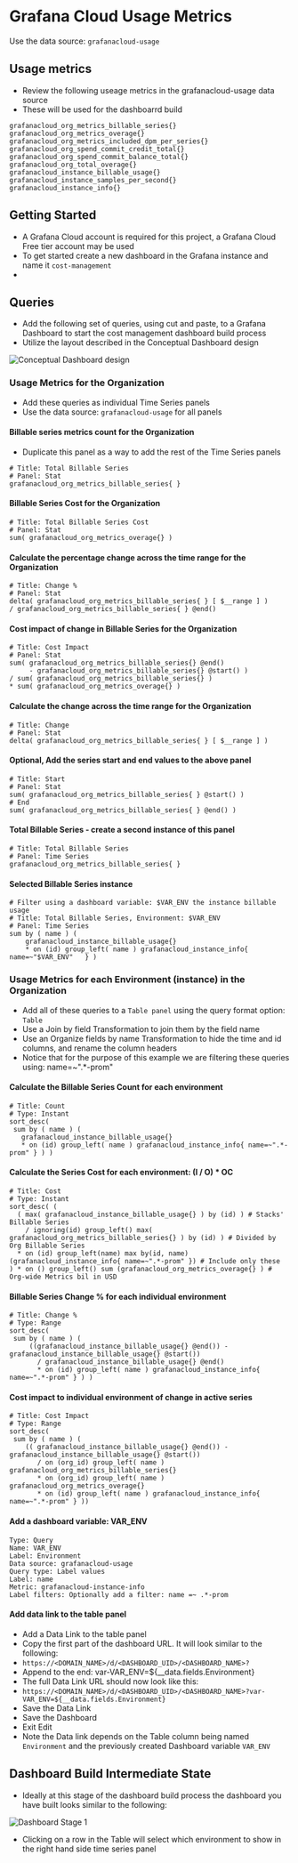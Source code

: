  # Grafana Cloud Usage Metrics

 Use the data source: `grafanacloud-usage`
 

## Usage metrics
- Review the following useage metrics in the grafanacloud-usage data source 
- These will be used for the dashboarrd build
```
grafanacloud_org_metrics_billable_series{}
grafanacloud_org_metrics_overage{} 
grafanacloud_org_metrics_included_dpm_per_series{}
grafanacloud_org_spend_commit_credit_total{}
grafanacloud_org_spend_commit_balance_total{} 
grafanacloud_org_total_overage{} 
grafanacloud_instance_billable_usage{}
grafanacloud_instance_samples_per_second{}
grafanacloud_instance_info{}
```

## Getting Started
- A Grafana Cloud account is required for this project, a Grafana Cloud Free tier account may be used
- To get started create a new dashboard in the Grafana instance and name it `cost-management`
- 

## Queries

- Add the following set of queries, using cut and paste, to a Grafana Dashboard to start the cost management dashboard build process
- Utilize the layout described in the Conceptual Dashboard design

![Conceptual Dashboard design](https://github.com/grafana/grafana-by-example/blob/main/cost-management/conceptual-dashboard-design.png)

### Usage Metrics for the Organization
- Add these queries as individual Time Series panels
- Use the data source: `grafanacloud-usage` for all panels

#### Billable series metrics count for the Organization
- Duplicate this panel as a way to add the rest of the Time Series panels
```
# Title: Total Billable Series
# Panel: Stat
grafanacloud_org_metrics_billable_series{ }
```

#### Billable Series Cost for the Organization
```
# Title: Total Billable Series Cost
# Panel: Stat
sum( grafanacloud_org_metrics_overage{} )
```

#### Calculate the percentage change across the time range for the Organization
```
# Title: Change %
# Panel: Stat
delta( grafanacloud_org_metrics_billable_series{ } [ $__range ] )
/ grafanacloud_org_metrics_billable_series{ } @end()
```

#### Cost impact of change in Billable Series for the Organization
```
# Title: Cost Impact
# Panel: Stat
sum( grafanacloud_org_metrics_billable_series{} @end() 
     - grafanacloud_org_metrics_billable_series{} @start() )
/ sum( grafanacloud_org_metrics_billable_series{} )
* sum( grafanacloud_org_metrics_overage{} )
```

#### Calculate the change across the time range for the Organization
```
# Title: Change
# Panel: Stat
delta( grafanacloud_org_metrics_billable_series{ } [ $__range ] )
```

#### Optional, Add the series start and end values to the above panel
```
# Title: Start
# Panel: Stat
sum( grafanacloud_org_metrics_billable_series{ } @start() )
# End
sum( grafanacloud_org_metrics_billable_series{ } @end() )
```

#### Total Billable Series - create a second instance of this panel
```
# Title: Total Billable Series
# Panel: Time Series
grafanacloud_org_metrics_billable_series{ }
```

#### Selected Billable Series instance
```
# Filter using a dashboard variable: $VAR_ENV the instance billable usage
# Title: Total Billable Series, Environment: $VAR_ENV
# Panel: Time Series
sum by ( name ) (
    grafanacloud_instance_billable_usage{}
    * on (id) group_left( name ) grafanacloud_instance_info{ name=~"$VAR_ENV"   } )
```


### Usage Metrics for each Environment (instance) in the Organization
- Add all of these queries to a `Table panel` using the query format option: `Table`
- Use a Join by field Transformation to join them by the field name
- Use an Organize fields by name Transformation to hide the time and id columns, and rename the column headers
- Notice that for the purpose of this example we are filtering these queries using: name=~".*-prom" 

#### Calculate the Billable Series Count for each environment
```
# Title: Count
# Type: Instant
sort_desc(
 sum by ( name ) (
   grafanacloud_instance_billable_usage{}
   * on (id) group_left( name ) grafanacloud_instance_info{ name=~".*-prom" } ) )
 ```
#### Calculate the Series Cost for each environment: (I / O) * OC
```
# Title: Cost
# Type: Instant
sort_desc( ( 
  ( max( grafanacloud_instance_billable_usage{} ) by (id) ) # Stacks' Billable Series
    / ignoring(id) group_left() max( grafanacloud_org_metrics_billable_series{} ) by (id) ) # Divided by Org Billable Series
  * on (id) group_left(name) max by(id, name) (grafanacloud_instance_info{ name=~".*-prom" }) # Include only these
) * on () group_left() sum (grafanacloud_org_metrics_overage{} ) # Org-wide Metrics bil in USD
```

#### Billable Series Change % for each individual environment
```
# Title: Change %
# Type: Range
sort_desc(
 sum by ( name ) (
     ((grafanacloud_instance_billable_usage{} @end()) - grafanacloud_instance_billable_usage{} @start())
       / grafanacloud_instance_billable_usage{} @end()
       * on (id) group_left( name ) grafanacloud_instance_info{ name=~".*-prom" } ) )
```

#### Cost impact to individual environment of change in active series
```
# Title: Cost Impact
# Type: Range
sort_desc(
 sum by ( name ) (
    (( grafanacloud_instance_billable_usage{} @end()) - grafanacloud_instance_billable_usage{} @start())
       / on (org_id) group_left( name ) grafanacloud_org_metrics_billable_series{}
       * on (org_id) group_left( name ) grafanacloud_org_metrics_overage{}
       * on (id) group_left( name ) grafanacloud_instance_info{ name=~".*-prom" } ))
```

#### Add a dashboard variable: VAR_ENV
```
Type: Query
Name: VAR_ENV
Label: Environment
Data source: grafanacloud-usage
Query type: Label values
Label: name
Metric: grafanacloud-instance-info
Label filters: Optionally add a filter: name =~ .*-prom
```

#### Add data link to the table panel
- Add a Data Link to the table panel
- Copy the first part of the dashboard URL. It will look similar to the following:
- `https://<DOMAIN_NAME>/d/<DASHBOARD_UID>/<DASHBOARD_NAME>?`
- Append to the end: var-VAR_ENV=${__data.fields.Environment}
- The full Data Link URL should now look like this:
- `https://<DOMAIN_NAME>/d/<DASHBOARD_UID>/<DASHBOARD_NAME>?var-VAR_ENV=${__data.fields.Environment}`
- Save the Data Link
- Save the Dashboard
- Exit Edit
- Note the Data link depends on the Table column being named `Environment` and the previously created Dashboard variable `VAR_ENV`

## Dashboard Build Intermediate State

- Ideally at this stage of the dashboard build process the dashboard you have built looks similar to the following:

![Dashboard Stage 1](https://github.com/grafana/grafana-by-example/blob/main/cost-management/dashboard-stage-1.png)

- Clicking on a row in the Table will select which environment to show in the right hand side time series panel